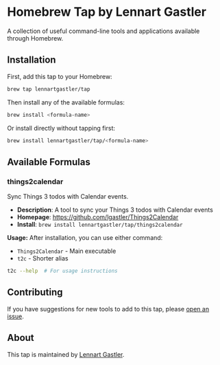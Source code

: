 # Homebrew Tap by Lennart Gastler

A collection of useful command-line tools and applications available through Homebrew.

## Installation

First, add this tap to your Homebrew:

```bash
brew tap lennartgastler/tap
```

Then install any of the available formulas:

```bash
brew install <formula-name>
```

Or install directly without tapping first:

```bash
brew install lennartgastler/tap/<formula-name>
```

## Available Formulas

### things2calendar

Sync Things 3 todos with Calendar events.

- **Description**: A tool to sync your Things 3 todos with Calendar events
- **Homepage**: https://github.com/lgastler/Things2Calendar
- **Install**: `brew install lennartgastler/tap/things2calendar`

**Usage:**
After installation, you can use either command:

- `Things2Calendar` - Main executable
- `t2c` - Shorter alias

```bash
t2c --help  # For usage instructions
```

## Contributing

If you have suggestions for new tools to add to this tap, please [open an issue](https://github.com/lennartgastler/homebrew-tap/issues).

## About

This tap is maintained by [Lennart Gastler](https://github.com/lennartgastler).
